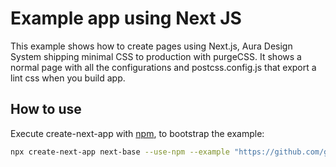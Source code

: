 # Example app using Next JS
This example shows how to create pages using Next.js, Aura Design System shipping minimal CSS to production with purgeCSS. It shows a normal page with all the configurations and postcss.config.js that export a lint css when you build app.

## How to use

Execute create-next-app with [npm](https://docs.npmjs.com/cli/init), to bootstrap the example:

```bash
npx create-next-app next-base --use-npm --example "https://github.com/garitma/aura-design-system/tree/canary/examples/with-postcss-purgecss"
```